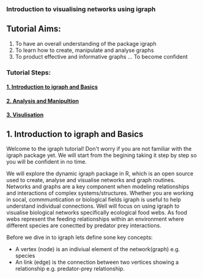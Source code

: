 ### Introduction to visualising networks using igraph
## Tutorial Aims: 
1. To have an overall understanding of the package igraph
2. To learn how to create, manipulate and analyse graphs  
3. To product effective and informative graphs  ... To become confident 
   
### Tutorial Steps: 
#### <a href="#1"> 1. Introduction to igraph and Basics</a>
#### <a href="#2"> 2. Analysis and Manipultion</a>
#### <a href="#3"> 3. Visulisation</a>

<a name="1"></a>
## 1. Introduction to igraph and Basics 

Welcome to the igraph tutorial! 
Don't worry if you are not familiar with the igraph package yet. We will start from the begining taking it step by step so you will be confident in no time.  

We will explore the dynamic igraph package in R, which is an open source used to create, analyse and visualise networks and graph routines. Networks and graphs are a key component when modeling relationships and interactions of complex systems/structures. Whether you are working in socal, commmuntication or biological fields igraph is useful to help understand individual connections. Well will focus on using igraph to visualise biological networks specifically ecological food webs. As food webs represent the feeding relationships within an environment where different species are conectted by predator prey interactions. 

Before we dive in to igraph lets define sone key concepts: 
- A vertex (node) is an indiviual element of the network(graph) e.g. species
- An link (edge) is the connection between two vertices showing a relationship e.g. predator-prey relationship.  



